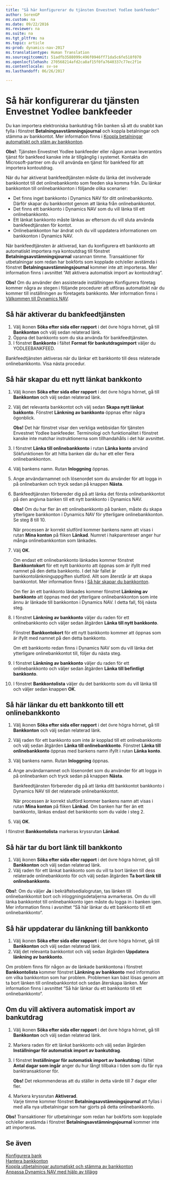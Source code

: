 ```yaml
---
title: "Så här konfigurerar du tjänsten Envestnet Yodlee bankfeeder"
author: SorenGP
ms.custom: na
ms.date: 09/22/2016
ms.reviewer: na
ms.suite: na
ms.tgt_pltfrm: na
ms.topic: article
ms-prod: dynamics-nav-2017
ms.translationtype: Human Translation
ms.sourcegitcommit: 51adfb3588099c496f0946ff71da5c6fe518f070
ms.openlocfilehash: 270568214afd2ca8af15f0fa7640337c77ec2f1e
ms.contentlocale: sv-se
ms.lasthandoff: 06/26/2017

---
```


# <a name="how-to-set-up-the-envestnet-yodlee-bank-feeds-service"></a>Så här konfigurerar du tjänsten Envestnet Yodlee bankfeeder
Du kan importera elektroniska bankutdrag från banken så att du snabbt kan fylla i fönstret **Betalningsavstämningsjournal** och koppla betalningar och stämma av bankkontot. Mer information finns i [Koppla betalningar automatiskt och stäm av bankkonton](receivables-apply-payments-auto-reconcile-bank-accounts.md).

**Obs!**: Tjänsten Envestnet Yodlee bankfeeder eller någon annan leverantörs tjänst för bankfeed kanske inte är tillgänglig i systemet. Kontakta din Microsoft-partner om du vill använda en tjänst för bankfeed för att importera kontoutdrag.

När du har aktiverat bankfeedtjänsten måste du länka det involverade bankkontot till det onlinebankkonto som feeden ska komma från. Du länkar bankkonton till onlinebankkonton i följande olika scenarier:

- Det finns inget bankkonto i Dynamics NAV för ditt onlinebankkonto. Därför skapar du bankkontot genom att länka från onlinebankkontot.
- Det finns ett bankkonto i Dynamics NAV som du vill länka till ett onlinebankkonto.
- Ett länkat bankkonto måste länkas av eftersom du vill sluta använda bankfeedtjänsten för kontot.
- Onlinebankkonton har ändrat och du vill uppdatera informationen om bankkonton i Dynamics NAV.

När bankfeedtjänsten är aktiverad, kan du konfigurera ett bankkonto att automatiskt importera nya kontoutdrag till fönstret **Betalningsavstämningsjournal** varannan timme. Transaktioner för utbetalningar som redan har bokförts som kopplade och/eller avstämda i fönstret **Betalningsavstämningsjournal** kommer inte att importeras. Mer information finns i avsnittet “Att aktivera automatisk import av kontoutdrag”.

**Obs!** Om du använder den assisterade inställningen Konfigurera företag kommer några av stegen i följande procedurer att utföras automatiskt när du kommer till inställningen av företagets bankkonto. Mer information finns i [Välkommen till Dynamics NAV](across-get-started.md).

## <a name="to-enable-the-bank-feed-service"></a>Så här aktiverar du bankfeedtjänsten
1. Välj ikonen **Söka efter sida eller rapport** i det övre högra hörnet, gå till **Bankkonton** och välj sedan relaterad länk.
2. Öppna det bankkonto som du ska använda för bankfeedtjänsten.
3. I fönstret **Bankkonto** i fältet **Format för bankutdragsimport** väljer du YODLEEBANKFEED.  

Bankfeedtjänsten aktiveras när du länkar ett bankkonto till dess relaterade onlinebankkonto. Visa nästa procedur.  

## <a name="to-create-a-new-linked-bank-account"></a>Så här skapar du ett nytt länkat bankkonto
1. Välj ikonen **Söka efter sida eller rapport** i det övre högra hörnet, gå till **Bankkonton** och välj sedan relaterad länk.
2. Välj det relevanta bankkontot och välj sedan **Skapa nytt länkat bakkonto**. Fönstret **Länkning av bankkonto** öppnas efter några ögonblick.

    **Obs!** Det här fönstret visar den verkliga webbsidan för tjänsten Envestnet Yodlee bankfeeder. Terminologi och funktionalitet i fönstret kanske inte matchar instruktionerna som tillhandahålls i det här avsnittet.  
3. I fönstret **Länka till onlinebankkonto** i rutan **Länka konto** använd Sökfunktionen för att hitta banken där du har ett eller flera onlinebankkonton.
4. Välj bankens namn. Rutan **Inloggning** öppnas.
5. Ange användarnamnet och lösenordet som du använder för att logga in på onlinebanken och tryck sedan på knappen **Nästa**.  
6. Bankfeedtjänsten förbereder dig på att länka det första onlinebankkontot på den angivna banken till ett nytt bankkonto i Dynamics NAV.

    **Obs!** Om du har fler än ett onlinebankkonto på banken, måste du skapa ytterligare bankkonton i Dynamics NAV för ytterligare onlinebankkonton. Se steg 8 till 10.

    När processen är korrekt slutförd kommer bankens namn att visas i rutan **Mina konton** på fliken **Länkad**. Numret i hakparenteser anger hur många onlinebankkonton som länkades.
7. Välj **OK**.

    Om endast ett onlinebankkonto länkades kommer fönstret **Bankkontokort** för ett nytt bankkonto att öppnas som är ifyllt med namnet på den detta bankkonto. I det här fallet är bankkontolänkninguppgiften slutförd. Allt som återstår är att skapa bankkontot. Mer information finns i [Så här skapar du bankkonton](bank-how-setup-bank-accounts.md).

    Om fler än ett bankkonto länkades kommer fönstret **Länkning av bankkonto** att öppnas med det ytterligare onlinebankkonton som inte ännu är länkade till bankkonton i Dynamics NAV. I detta fall, följ nästa steg.  
8. I fönstret **Länkning av bankkonto** väljer du raden för ett onlinebankkonto och väljer sedan åtgärden **Länka till nytt bankkonto**.

    Fönstret **Bankkontokort** för ett nytt bankkonto kommer att öppnas som är ifyllt med namnet på den detta bankkonto.

    Om ett bankkonto redan finns i Dynamics NAV som du vill länka det ytterligare onlinebankkontot till, följer du nästa steg.  
9. I fönstret **Länkning av bankkonto** väljer du raden för ett onlinebankkonto och väljer sedan åtgärden **Länka till befintligt bankkonto**.
10. I fönstret **Bankkontolista** väljer du det bankkonto som du vill länka till och väljer sedan knappen **OK**.

## <a name="to-link-a-bank-account-to-an-online-bank-account"></a>Så här länkar du ett bankkonto till ett onlinebankkonto
1. Välj ikonen **Söka efter sida eller rapport** i det övre högra hörnet, gå till **Bankkonton** och välj sedan relaterad länk.
2. Välj raden för ett bankkonto som inte är kopplad till ett onlinebankkonto och välj sedan åtgärden **Länka till onlinebankkonto**. Fönstret **Länka till onlinebankkonto** öppnas med bankens namn ifyllt i rutan **Länka konto**.
3. Välj bankens namn. Rutan **Inloggning** öppnas.
4. Ange användarnamnet och lösenordet som du använder för att logga in på onlinebanken och tryck sedan på knappen **Nästa**.

    Bankfeedtjänsten förbereder dig på att länka ditt bankkontot bankkonto i Dynamics NAV till det relaterade onlinebankkontot.

    När processen är korrekt slutförd kommer bankens namn att visas i rutan **Mina konton** på fliken **Länkad**. Om banken har fler än ett bankkonto, länkas endast det bankkonto som du valde i steg 2.
5. Välj **OK**.

I fönstret **Bankkontolista** markeras kryssrutan **Länkad**.

## <a name="to-unlink-a-bank-account"></a>Så här tar du bort länk till bankkonto
1. Välj ikonen **Söka efter sida eller rapport** i det övre högra hörnet, gå till **Bankkonton** och välj sedan relaterad länk.  
2. Välj raden för ett länkat bankkonto som du vill ta bort länken till dess relaterade onlinebankkonto för och välj sedan åtgärden **Ta bort länk till onlinebankkonto**.

**Obs!**: Om du väljer **Ja** i bekräftelsedialogrutan, tas länken till onlinebankkontot bort och inloggningsdetaljerna avmarkeras. Om du vill länka bankkontot till onlinebankkonto igen måste du logga in i banken igen. Mer information finns i avsnittet “Så här länkar du ett bankkonto till ett onlinebankkonto“.

## <a name="to-update-bank-account-linking"></a>Så här uppdaterar du länkning till bankkonto
1. Välj ikonen **Söka efter sida eller rapport** i det övre högra hörnet, gå till **Bankkonton** och välj sedan relaterad länk.
2. Välj det relevanta bankkontot och välj sedan åtgärden **Uppdatera länkning av bankkonto**.

Om problem finns för någon av de länkade bankkontona i fönstret **Bankkontolista** kommer fönstret **Länkning av bankkonto** med information om vilka bankkonton som har problem. Problemen kan bäst lösas genom att ta bort länken till onlinebankkontot och sedan återskapa länken. Mer information finns i avsnittet “Så här länkar du ett bankkonto till ett onlinebankkonto“.

## <a name="to-enable-automatic-import-of-bank-statements"></a>Om du vill aktivera automatisk import av bankutdrag
1. Välj ikonen **Söka efter sida eller rapport** i det övre högra hörnet, gå till **Bankkonton** och välj sedan relaterad länk.
2. Markera raden för ett länkat bankkonto och välj sedan åtgärden **Inställningar för automatisk import av bankutdrag**.
3. I fönstret **Inställningar för automatisk import av bankutdrag** i fältet **Antal dagar som ingår** anger du hur långt tillbaka i tiden som du får nya banktransaktioner för.

    **Obs!** Det rekommenderas att du ställer in detta värde till 7 dagar eller fler.
4. Markera kryssrutan **Aktiverad**.  
Varje timme kommer fönstret **Betalningsavstämningsjournal** att fyllas i med alla nya utbetalningar som har gjorts på detta onlinebankkonto.

**Obs!** Transaktioner för utbetalningar som redan har bokförts som kopplade och/eller avstämda i fönstret **Betalningsavstämningsjournal** kommer inte att importeras.

## <a name="see-also"></a>Se även  
[Konfigurera bank](bank-setup-banking.md)  
[Hantera bankkonton](bank-manage-bank-accounts.md)  
[Koppla utbetalningar automatiskt och stämma av bankkonton](receivables-apply-payments-auto-reconcile-bank-accounts.md)  
[Anpassa Dynamics NAV med hjälp av tillägg](ui-extensions.md)

